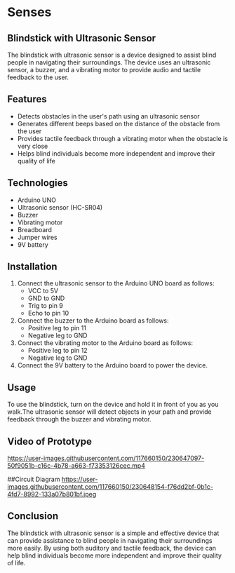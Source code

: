 # Senses
## Blindstick with Ultrasonic Sensor

The blindstick with ultrasonic sensor is a device designed to assist blind people in navigating their surroundings. The device uses an ultrasonic sensor, a buzzer, and a vibrating motor to provide audio and tactile feedback to the user.

## Features

- Detects obstacles in the user's path using an ultrasonic sensor
- Generates different beeps based on the distance of the obstacle from the user
- Provides tactile feedback through a vibrating motor when the obstacle is very close
- Helps blind individuals become more independent and improve their quality of life

## Technologies

- Arduino UNO
- Ultrasonic sensor (HC-SR04)
- Buzzer
- Vibrating motor
- Breadboard
- Jumper wires
- 9V battery

## Installation

1. Connect the ultrasonic sensor to the Arduino UNO board as follows:
   - VCC to 5V
   - GND to GND
   - Trig to pin 9
   - Echo to pin 10
2. Connect the buzzer to the Arduino board as follows:
   - Positive leg to pin 11
   - Negative leg to GND
3. Connect the vibrating motor to the Arduino board as follows:
   - Positive leg to pin 12
   - Negative leg to GND
4. Connect the 9V battery to the Arduino board to power the device.

## Usage

To use the blindstick, turn on the device and hold it in front of you as you walk.The ultrasonic sensor will detect objects in your path and provide feedback through the buzzer and vibrating motor.

## Video of Prototype

https://user-images.githubusercontent.com/117660150/230647097-50f9051b-c16c-4b78-a663-f73353126cec.mp4

##Circuit Diagram
https://user-images.githubusercontent.com/117660150/230648154-f76dd2bf-0b1c-4fd7-8992-133a07b801bf.jpeg


## Conclusion
The blindstick with ultrasonic sensor is a simple and effective device that can provide assistance to blind people in navigating their surroundings more easily. By using both auditory and tactile feedback, the device can help blind individuals become more independent and improve their quality of life.



